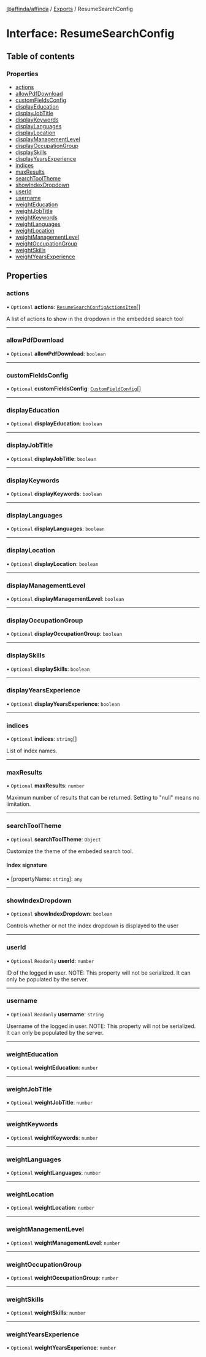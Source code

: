 [@affinda/affinda](../README.md) / [Exports](../modules.md) / ResumeSearchConfig

# Interface: ResumeSearchConfig

## Table of contents

### Properties

- [actions](ResumeSearchConfig.md#actions)
- [allowPdfDownload](ResumeSearchConfig.md#allowpdfdownload)
- [customFieldsConfig](ResumeSearchConfig.md#customfieldsconfig)
- [displayEducation](ResumeSearchConfig.md#displayeducation)
- [displayJobTitle](ResumeSearchConfig.md#displayjobtitle)
- [displayKeywords](ResumeSearchConfig.md#displaykeywords)
- [displayLanguages](ResumeSearchConfig.md#displaylanguages)
- [displayLocation](ResumeSearchConfig.md#displaylocation)
- [displayManagementLevel](ResumeSearchConfig.md#displaymanagementlevel)
- [displayOccupationGroup](ResumeSearchConfig.md#displayoccupationgroup)
- [displaySkills](ResumeSearchConfig.md#displayskills)
- [displayYearsExperience](ResumeSearchConfig.md#displayyearsexperience)
- [indices](ResumeSearchConfig.md#indices)
- [maxResults](ResumeSearchConfig.md#maxresults)
- [searchToolTheme](ResumeSearchConfig.md#searchtooltheme)
- [showIndexDropdown](ResumeSearchConfig.md#showindexdropdown)
- [userId](ResumeSearchConfig.md#userid)
- [username](ResumeSearchConfig.md#username)
- [weightEducation](ResumeSearchConfig.md#weighteducation)
- [weightJobTitle](ResumeSearchConfig.md#weightjobtitle)
- [weightKeywords](ResumeSearchConfig.md#weightkeywords)
- [weightLanguages](ResumeSearchConfig.md#weightlanguages)
- [weightLocation](ResumeSearchConfig.md#weightlocation)
- [weightManagementLevel](ResumeSearchConfig.md#weightmanagementlevel)
- [weightOccupationGroup](ResumeSearchConfig.md#weightoccupationgroup)
- [weightSkills](ResumeSearchConfig.md#weightskills)
- [weightYearsExperience](ResumeSearchConfig.md#weightyearsexperience)

## Properties

### actions

• `Optional` **actions**: [`ResumeSearchConfigActionsItem`](ResumeSearchConfigActionsItem.md)[]

A list of actions to show in the dropdown in the embedded search tool

___

### allowPdfDownload

• `Optional` **allowPdfDownload**: `boolean`

___

### customFieldsConfig

• `Optional` **customFieldsConfig**: [`CustomFieldConfig`](CustomFieldConfig.md)[]

___

### displayEducation

• `Optional` **displayEducation**: `boolean`

___

### displayJobTitle

• `Optional` **displayJobTitle**: `boolean`

___

### displayKeywords

• `Optional` **displayKeywords**: `boolean`

___

### displayLanguages

• `Optional` **displayLanguages**: `boolean`

___

### displayLocation

• `Optional` **displayLocation**: `boolean`

___

### displayManagementLevel

• `Optional` **displayManagementLevel**: `boolean`

___

### displayOccupationGroup

• `Optional` **displayOccupationGroup**: `boolean`

___

### displaySkills

• `Optional` **displaySkills**: `boolean`

___

### displayYearsExperience

• `Optional` **displayYearsExperience**: `boolean`

___

### indices

• `Optional` **indices**: `string`[]

List of index names.

___

### maxResults

• `Optional` **maxResults**: `number`

Maximum number of results that can be returned. Setting to "null" means no limitation.

___

### searchToolTheme

• `Optional` **searchToolTheme**: `Object`

Customize the theme of the embeded search tool.

#### Index signature

▪ [propertyName: `string`]: `any`

___

### showIndexDropdown

• `Optional` **showIndexDropdown**: `boolean`

Controls whether or not the index dropdown is displayed to the user

___

### userId

• `Optional` `Readonly` **userId**: `number`

ID of the logged in user.
NOTE: This property will not be serialized. It can only be populated by the server.

___

### username

• `Optional` `Readonly` **username**: `string`

Username of the logged in user.
NOTE: This property will not be serialized. It can only be populated by the server.

___

### weightEducation

• `Optional` **weightEducation**: `number`

___

### weightJobTitle

• `Optional` **weightJobTitle**: `number`

___

### weightKeywords

• `Optional` **weightKeywords**: `number`

___

### weightLanguages

• `Optional` **weightLanguages**: `number`

___

### weightLocation

• `Optional` **weightLocation**: `number`

___

### weightManagementLevel

• `Optional` **weightManagementLevel**: `number`

___

### weightOccupationGroup

• `Optional` **weightOccupationGroup**: `number`

___

### weightSkills

• `Optional` **weightSkills**: `number`

___

### weightYearsExperience

• `Optional` **weightYearsExperience**: `number`
